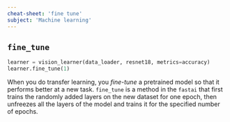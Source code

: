 ```yaml
---
cheat-sheet: 'fine tune'
subject: 'Machine learning'
---
```


## `fine_tune`

```python
learner = vision_learner(data_loader, resnet18, metrics=accuracy)
learner.fine_tune(1)
```

When you do transfer learning, you _fine-tune_ a pretrained model so that it performs better at a new task. `fine_tune` is a method in the `fastai` that first trains the randomly added layers on the new dataset for one epoch, then unfreezes all the layers of the model and trains it for the specified number of epochs.
